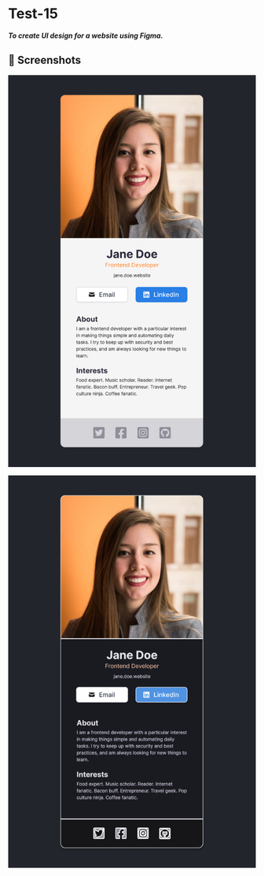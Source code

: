 # Test-15

***To create UI design for a website using Figma.***

## 📸 Screenshots

![Landing Page Business Card](./Landing%20Page%20-%20Business%20Card.png)

![Landing Page Business Card Dark Variant](./Landing%20Page%20-%20Business%20Card%20Dark%20Variant.png)